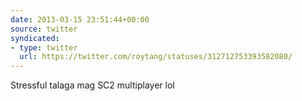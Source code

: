 ```yaml
---
date: 2013-03-15 23:51:44+00:00
source: twitter
syndicated:
- type: twitter
  url: https://twitter.com/roytang/statuses/312712753393582080/
---
```


Stressful talaga mag SC2 multiplayer lol